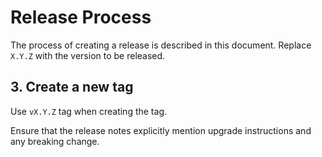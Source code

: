 # Release Process

The process of creating a release is described in this document. Replace `X.Y.Z` with the version to be released.

## 3. Create a new tag 

Use `vX.Y.Z` tag when creating the tag.

Ensure that the release notes explicitly mention upgrade instructions and any breaking change.

